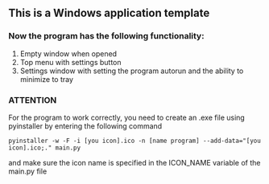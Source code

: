 This is a Windows application template
---

### Now the program has the following functionality:

1. Empty window when opened
2. Top menu with settings button
3. Settings window with setting the program autorun and the ability to minimize to tray

### **ATTENTION**

For the program to work correctly, you need to create an .exe file using pyinstaller by entering the following command 

`pyinstaller -w -F -i [you icon].ico -n [name program] --add-data="[you icon].ico;." main.py`

and make sure the icon name is specified in the ICON_NAME variable of the main.py file
